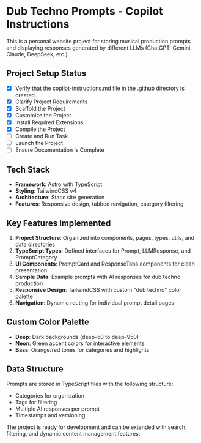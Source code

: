 # Dub Techno Prompts - Copilot Instructions

This is a personal website project for storing musical production prompts and displaying responses generated by different LLMs (ChatGPT, Gemini, Claude, DeepSeek, etc.).

## Project Setup Status

- [x] Verify that the copilot-instructions.md file in the .github directory is created.
- [x] Clarify Project Requirements
- [x] Scaffold the Project
- [x] Customize the Project
- [x] Install Required Extensions
- [x] Compile the Project
- [ ] Create and Run Task
- [ ] Launch the Project
- [ ] Ensure Documentation is Complete

## Tech Stack

- **Framework**: Astro with TypeScript
- **Styling**: TailwindCSS v4
- **Architecture**: Static site generation
- **Features**: Responsive design, tabbed navigation, category filtering

## Key Features Implemented

1. **Project Structure**: Organized into components, pages, types, utils, and data directories
2. **TypeScript Types**: Defined interfaces for Prompt, LLMResponse, and PromptCategory
3. **UI Components**: PromptCard and ResponseTabs components for clean presentation
4. **Sample Data**: Example prompts with AI responses for dub techno production
5. **Responsive Design**: TailwindCSS with custom "dub techno" color palette
6. **Navigation**: Dynamic routing for individual prompt detail pages

## Custom Color Palette

- **Deep**: Dark backgrounds (deep-50 to deep-950)
- **Neon**: Green accent colors for interactive elements
- **Bass**: Orange/red tones for categories and highlights

## Data Structure

Prompts are stored in TypeScript files with the following structure:
- Categories for organization
- Tags for filtering
- Multiple AI responses per prompt
- Timestamps and versioning

The project is ready for development and can be extended with search, filtering, and dynamic content management features.